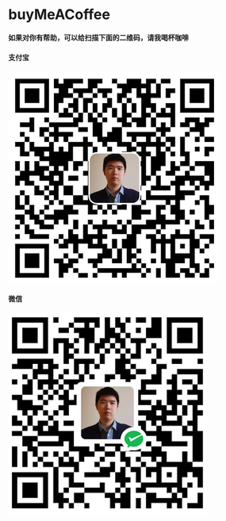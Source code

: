 # buyMeACoffee
**如果对你有帮助，可以给扫描下面的二维码，请我喝杯咖啡**

#### 支付宝
![支付宝](alipay.png)

#### 微信
![微信](wechatpay.png)